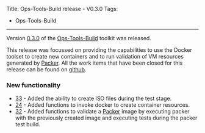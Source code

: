 Title: Ops-Tools-Build release - V0.3.0
Tags:
  - Ops-Tools-Build
---

Version [0.3.0](https://github.com/ops-resource/ops-tools-build/releases/tag/0.3.0) of the
[Ops-Tools-Build](https://github.com/ops-resource/ops-tools-build) toolkit was released.

This release was focussed on providing the capabilities to use the Docker toolset to create new
containers and to run validation of VM resources generated by [Packer](https://packer.io).
All the work items that have been closed for this release can be found on
[github](https://github.com/ops-resource/ops-tools-build/milestone/3?closed=1).


### New functionality

- [33](https://github.com/ops-resource/ops-tools-build/issues/33) - Added the ability to
  create ISO files during the test stage.
- [24](https://github.com/ops-resource/ops-tools-build/issues/24) - Added functions to invoke
  docker to create container resources.
- [32](https://github.com/ops-resource/ops-tools-build/issues/32) - Added functions to validate
  a [Packer](https://packer.io) image by executing packer with the previously created image and
  executing tests during the packer test build.

